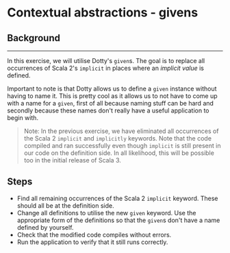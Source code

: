 # Contextual abstractions - givens

## Background

--------------------------------------------------------------------------------
In this exercise, we will utilise Dotty's `given`s. The goal is to replace
all occurrences of Scala 2's `implicit` in places where an *implicit value*
is defined.

Important to note is that Dotty allows us to define a `given` instance without
having to name it. This is pretty cool as it allows us to not have to come up
with a name for a `given`, first of all because naming stuff can be hard and
secondly because these names don't really have a useful application to begin
with.

> Note: In the previous exercise, we have eliminated all occurrences of the
Scala 2 `implicit` and `implicitly` keywords. Note that the code compiled and ran
successfully even though `implicit` is still present in our code on the
definition side. In all likelihood, this will be possible too in the initial
release of Scala 3.

## Steps

- Find all remaining occurrences of the Scala 2 `implicit` keyword. These
  should all be at the definition side.
- Change all definitions to utilise the new `given` keyword. Use the
  appropriate form of the definitions so that the `given`s don't have a name
  defined by yourself.
- Check that the modified code compiles without errors.
- Run the application to verify that it still runs correctly.
